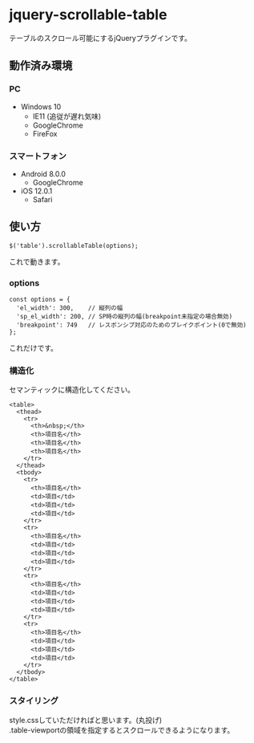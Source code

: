 # jquery-scrollable-table
テーブルのスクロール可能にするjQueryプラグインです。

## 動作済み環境
### PC
- Windows 10
  - IE11 (追従が遅れ気味)
  - GoogleChrome
  - FireFox
### スマートフォン
- Android 8.0.0
  - GoogleChrome
- iOS 12.0.1
  - Safari

## 使い方
```
$('table').scrollableTable(options);
```
これで動きます。

### options
```
const options = {
  'el_width': 300,    // 縦列の幅
  'sp_el_width': 200, // SP時の縦列の幅(breakpoint未指定の場合無効)
  'breakpoint': 749   // レスポンシブ対応のためのブレイクポイント(0で無効)
};
```
これだけです。

### 構造化
セマンティックに構造化してください。
```
<table>
  <thead>
    <tr>
      <th>&nbsp;</th>
      <th>項目名</th>
      <th>項目名</th>
      <th>項目名</th>
    </tr>
  </thead>
  <tbody>
    <tr>
      <th>項目名</th>
      <td>項目</td>
      <td>項目</td>
      <td>項目</td>
    </tr>
    <tr>
      <th>項目名</th>
      <td>項目</td>
      <td>項目</td>
      <td>項目</td>
    </tr>
    <tr>
      <th>項目名</th>
      <td>項目</td>
      <td>項目</td>
      <td>項目</td>
    </tr>
    <tr>
      <th>項目名</th>
      <td>項目</td>
      <td>項目</td>
      <td>項目</td>
    </tr>
  </tbody>
</table>
```

### スタイリング
style.cssしていただければと思います。(丸投げ)   
.table-viewportの領域を指定するとスクロールできるようになります。
